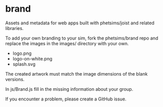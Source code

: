 brand
=====

Assets and metadata for web apps built with phetsims/joist and related libraries.

To add your own branding to your sim, fork the phetsims/brand repo and replace the images in the images/ directory with your own.
* logo.png
* logo-on-white.png
* splash.svg

The created artwork must match the image dimensions of the blank versions.

In js/Brand.js fill in the missing information about your group.

If you encounter a problem, please create a GitHub issue.